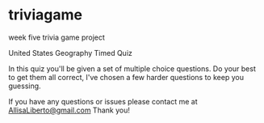 # triviagame
week five trivia game project

United States Geography Timed Quiz

In this quiz you'll be given a set of multiple choice questions. Do your best to get them all correct, I've chosen a few harder questions to keep you guessing.

If you have any questions or issues please contact me at AllisaLiberto@gmail.com
Thank you!
